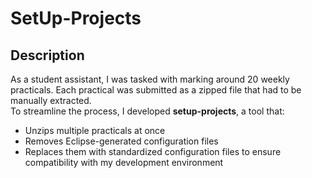 # SetUp-Projects

## Description
As a student assistant, I was tasked with marking around 20 weekly practicals. Each practical was submitted as a zipped file that had to be manually extracted.  
To streamline the process, I developed **setup-projects**, a tool that:

- Unzips multiple practicals at once  
- Removes Eclipse-generated configuration files  
- Replaces them with standardized configuration files to ensure compatibility with my development environment  
